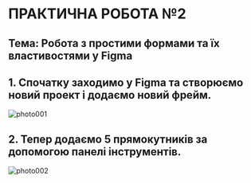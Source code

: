 # ПРАКТИЧНА РОБОТА №2
## Тема: Робота з простими формами та їх властивостями у Figma
## 1. Спочатку заходимо у Figma та створюємо новий проект і додаємо новий фрейм.
![photo001](https://github.com/user-attachments/assets/1229569d-8791-462f-9328-45030bda84e2)
## 2. Тепер додаємо 5 прямокутників за допомогою панелі інструментів.
![photo002](https://github.com/user-attachments/assets/956d4bc3-48f2-493f-859b-72304866d71d)

